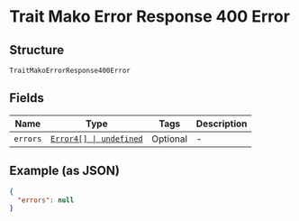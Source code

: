 
# Trait Mako Error Response 400 Error

## Structure

`TraitMakoErrorResponse400Error`

## Fields

| Name | Type | Tags | Description |
|  --- | --- | --- | --- |
| `errors` | [`Error4[] \| undefined`](../../doc/models/error-4.md) | Optional | - |

## Example (as JSON)

```json
{
  "errors": null
}
```

